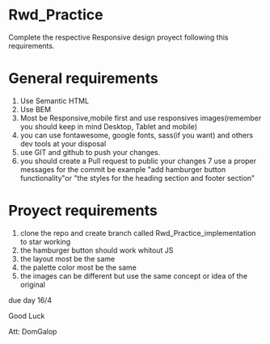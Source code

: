# Rwd_Practice
Complete the respective Responsive design proyect following this requirements.

# General requirements

1. Use Semantic HTML
2. Use BEM
3. Most be Responsive,mobile first and use responsives images(remember you should keep in mind Desktop, Tablet and mobile)
4. you can use fontawesome, google fonts, sass(if you want) and others dev tools at your disposal
5. use GIT and github to push your changes.
6. you should create a Pull request to public your changes 
7 use a proper messages for the commit be example "add hamburger button functionality"or "the styles for the heading section and footer section" 

# Proyect requirements

1. clone the repo and create branch called Rwd_Practice_implementation to star working 
2. the hamburger button should work whitout JS
3. the layout most be the same
4. the palette color most be the same 
5. the images can be different but use the same concept or idea of the original 

due day 16/4

Good Luck 


Att: DomGalop
